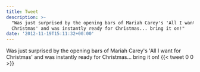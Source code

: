 ```yaml
---
title: Tweet
description: >-
  "Was just surprised by the opening bars of Mariah Carey's 'All I want for
  Christmas' and was instantly ready for Christmas... bring it on!"
date: '2012-11-19T15:11:32+00:00'
---
```

Was just surprised by the opening bars of Mariah Carey's 'All I want for Christmas' and was instantly ready for Christmas... bring it on!
      {{< tweet 0 0 >}}
    
